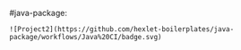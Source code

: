   #java-package:

	![Project2](https://github.com/hexlet-boilerplates/java-package/workflows/Java%20CI/badge.svg)
